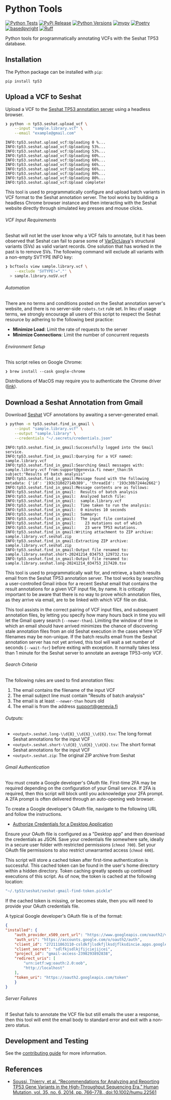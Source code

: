 # Python Tools

[![Python Tests](https://github.com/clintval/tp53/actions/workflows/tests_python.yml/badge.svg?branch=main)](https://github.com/clintval/tp53/actions/workflows/tests_python.yml?query=branch%3Amain)
[![PyPi Release](https://badge.fury.io/py/tp53.svg)](https://badge.fury.io/py/tp53)
[![Python Versions](https://img.shields.io/badge/python-3.11_|_3.12_|_3.13-blue)](https://github.com/clintval/typeline)
[![mypy](https://www.mypy-lang.org/static/mypy_badge.svg)](https://mypy-lang.org/)
[![Poetry](https://img.shields.io/endpoint?url=https://python-poetry.org/badge/v0.json)](https://python-poetry.org/)
[![basedpyright](https://img.shields.io/badge/basedpyright-checked-42b983)](https://docs.basedpyright.com/latest/)
[![Ruff](https://img.shields.io/endpoint?url=https://raw.githubusercontent.com/astral-sh/ruff/main/assets/badge/v2.json)](https://docs.astral.sh/ruff/)

Python tools for programmatically annotating VCFs with the Seshat TP53 database.

## Installation

The Python package can be installed with `pip`:

```console
pip install tp53
```

## Upload a VCF to Seshat

Upload a VCF to the [Seshat TP53 annotation server](http://vps338341.ovh.net/) using a headless browser.

```bash
❯ python -m tp53.seshat.upload_vcf \
    --input "sample.library.vcf" \
    --email "example@gmail.com"
```
```console
INFO:tp53.seshat.upload_vcf:Uploading 0 %...
INFO:tp53.seshat.upload_vcf:Uploading 53%...
INFO:tp53.seshat.upload_vcf:Uploading 53%...
INFO:tp53.seshat.upload_vcf:Uploading 60%...
INFO:tp53.seshat.upload_vcf:Uploading 60%...
INFO:tp53.seshat.upload_vcf:Uploading 66%...
INFO:tp53.seshat.upload_vcf:Uploading 66%...
INFO:tp53.seshat.upload_vcf:Uploading 80%...
INFO:tp53.seshat.upload_vcf:Uploading 80%...
INFO:tp53.seshat.upload_vcf:Upload complete!
```

This tool is used to programmatically configure and upload batch variants in VCF format to the Seshat annotation server.
The tool works by building a headless Chrome browser instance and then interacting with the Seshat website directly through simulated key presses and mouse clicks.

###### VCF Input Requirements

Seshat will not let the user know why a VCF fails to annotate, but it has been observed that Seshat can fail to parse some of [VarDictJava](https://github.com/AstraZeneca-NGS/VarDictJava)'s structural variants (SVs) as valid variant records.
One solution that has worked in the past is to remove SVs.
The following command will exclude all variants with a non-empty SVTYPE INFO key:

```bash
❯ bcftools view sample.library.vcf \
    --exclude 'SVTYPE!="."' \
  > sample.library.noSV.vcf
```

###### Automation

There are no terms and conditions posted on the Seshat annotation server's website, and there is no server-side `robots.txt` rule set.
In lieu of usage terms, we strongly encourage all users of this script to respect the Seshat resource by adhering to the following best practice:

- **Minimize Load**: Limit the rate of requests to the server
- **Minimize Connections**: Limit the number of concurrent requests

###### Environment Setup

This script relies on Google Chrome:

```console
❯ brew install --cask google-chrome
```

Distributions of MacOS may require you to authenticate the Chrome driver ([link](https://stackoverflow.com/a/60362134)).

## Download a Seshat Annotation from Gmail

Download [Seshat](http://vps338341.ovh.net/) VCF annotations by awaiting a server-generated email.

```bash
❯ python -m tp53.seshat.find_in_gmail \
    --input "sample.library.vcf" \
    --output "sample.library" \
    --credentials "~/.secrets/credentials.json"
```
```console
INFO:tp53.seshat.find_in_gmail:Successfully logged into the Gmail service.
INFO:tp53.seshat.find_in_gmail:Querying for a VCF named: sample.library.vcf
INFO:tp53.seshat.find_in_gmail:Searching Gmail messages with: sample.library.vcf from:support@genevia.fi newer_than:5h subject:"Results of batch analysis"
INFO:tp53.seshat.find_in_gmail:Message found with the following metadata: {'id': '193c310d2714b389', 'threadId': '193c30b7244e2662'}
INFO:tp53.seshat.find_in_gmail:Message contents are as follows:
INFO:tp53.seshat.find_in_gmail:  Results of batch analysis
INFO:tp53.seshat.find_in_gmail:  Analyzed batch file:
INFO:tp53.seshat.find_in_gmail:  sample.library.vcf
INFO:tp53.seshat.find_in_gmail:  Time taken to run the analysis:
INFO:tp53.seshat.find_in_gmail:  0 minutes 10 seconds
INFO:tp53.seshat.find_in_gmail:  Summary:
INFO:tp53.seshat.find_in_gmail:  The input file contained
INFO:tp53.seshat.find_in_gmail:    23 mutations out of which
INFO:tp53.seshat.find_in_gmail:    23 were TP53 mutations.
INFO:tp53.seshat.find_in_gmail:Writing attachment to ZIP archive: sample.library.vcf.seshat.zip
INFO:tp53.seshat.find_in_gmail:Extracting ZIP archive: sample.library.vcf.seshat.zip
INFO:tp53.seshat.find_in_gmail:Output file renamed to: sample.library.seshat.short-20241214_034753_129732.tsv
INFO:tp53.seshat.find_in_gmail:Output file renamed to: sample.library.seshat.long-20241214_034753_217420.tsv
```

This tool is used to programmatically wait for, and retrieve, a batch results email from the Seshat TP53 annotation server.
The tool works by searching a user-controlled Gmail inbox for a recent Seshat email that contains the result annotations for a given VCF input file, by name.
It is critically important to be aware that there is no way to prove which annotation files, as they arrive via email, are to be linked with which VCF file on disk.

This tool assists in the correct pairing of VCF input files, and subsequent annotation files, by letting you specify how many hours back in time you will let the Gmail query search (`--newer-than`).
Limiting the window of time in which an email should have arrived minimizes the chance of discovering stale annotation files from an old Seshat execution in the cases where VCF filenames may be non-unique.
If the batch results email from the Seshat annotation server has not yet arrived, this tool will wait a set number of seconds (`--wait-for`) before exiting with exception.
It normally takes less than 1 minute for the Seshat server to annotate an average TP53-only VCF.

###### Search Criteria

The following rules are used to find annotation files:

1. The email contains the filename of the input VCF
2. The email subject line must contain "Results of batch analysis"
3. The email is at least `--newer-than` hours old
4. The email is from the address [support@genevia.fi](mailto:support@genevia.fi)

###### Outputs:

- `<output>.seshat.long-\\d{8}_\\d{6}_\\d{6}.tsv`: The long format Seshat annotations for the input VCF
- `<output>.seshat.short-\\d{8}_\\d{6}_\\d{6}.tsv`: The short format Seshat annotations for the input VCF
- `<output>.seshat.zip`: The original ZIP archive from Seshat

###### Gmail Authentication

You must create a Google developer's OAuth file.
First-time 2FA may be required depending on the configuration of your Gmail service.
If 2FA is required, then this script will block until you acknowledge your 2FA prompt.
A 2FA prompt is often delivered through an auto-opening web browser.

To create a Google developer's OAuth file, navigate to the following URL and follow the instructions.

- [Authorize Credentials for a Desktop Application](https://developers.google.com/gmail/api/quickstart/python#authorize_credentials_for_a_desktop_application)

Ensure your OAuth file is configured as a "Desktop app" and then download the credentials as JSON.
Save your credentials file somewhere safe, ideally in a secure user folder with restricted permissions (`chmod 700`).
Set your OAuth file permissions to also restrict unwarranted access (`chmod 600`).

This script will store a cached token after first-time authentication is successful.
This cached token can be found in the user's home directory within a hidden directory.
Token caching greatly speeds up continued executions of this script.
As of now, the token is cached at the following location:

```bash
"~/.tp53/seshat/seshat-gmail-find-token.pickle"
```

If the cached token is missing, or becomes stale, then you will need to provide your OAuth credentials file.

A typical Google developer's OAuth file is of the format:

```json
{
"installed": {
    "auth_provider_x509_cert_url": "https://www.googleapis.com/oauth2/v1/certs",
    "auth_uri": "https://accounts.google.com/o/oauth2/auth",
    "client_id": "272111863110-csldkfjlsdkfjlksdjflksdincie.apps.googleusercontent.com",
    "client_secret": "sdlfkjsdlkjfijciejijcei",
    "project_id": "gmail-access-2398293892838",
    "redirect_uris": [
        "urn:ietf:wg:oauth:2.0:oob",
        "http://localhost"
    ],
    "token_uri": "https://oauth2.googleapis.com/token"
    }
}
```

###### Server Failures

If Seshat fails to annotate the VCF file but still emails the user a response, then this tool will emit the email body to standard error and exit with a non-zero status.

## Development and Testing

See the [contributing guide](https://github.com/clintval/tp53/blob/main/python/CONTRIBUTING.md) for more information.

## References

- [Soussi, Thierry, et al. “Recommendations for Analyzing and Reporting TP53 Gene Variants in the High-Throughput Sequencing Era.” Human Mutation, vol. 35, no. 6, 2014, pp. 766–778., doi:10.1002/humu.22561](https://doi.org/10.1002/humu.22561)
